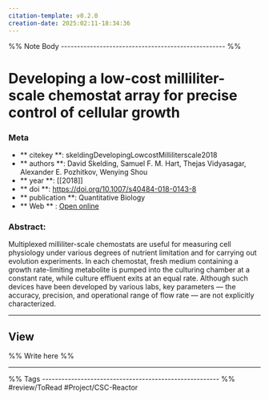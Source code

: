 ```yaml
---
citation-template: v0.2.0
creation-date: 2025:02:11-18:34:36
---
```


%% Note Body --------------------------------------------------- %%
# Developing a low-cost milliliter-scale chemostat array for precise control of cellular growth

### Meta
- ** citekey **: skeldingDevelopingLowcostMilliliterscale2018
- ** authors **: David Skelding, Samuel F. M. Hart, Thejas Vidyasagar, Alexander E. Pozhitkov, Wenying Shou
- ** year **: [[2018]]
- ** doi **: https://doi.org/10.1007/s40484-018-0143-8
- ** publication **: Quantitative Biology
- ** Web ** : [Open online](https://doi.org/10.1007/s40484-018-0143-8)


### Abstract:
Multiplexed milliliter-scale chemostats are useful for measuring cell physiology under various degrees of nutrient limitation and for carrying out evolution experiments. In each chemostat, fresh medium containing a growth rate-limiting metabolite is pumped into the culturing chamber at a constant rate, while culture effluent exits at an equal rate. Although such devices have been developed by various labs, key parameters — the accuracy, precision, and operational range of flow rate — are not explicitly characterized.

___

## View

%% Write here %%





___
%% Tags  ------------------------------------------------------- %%
#review/ToRead
#Project/CSC-Reactor